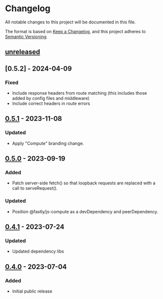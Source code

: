 # Changelog

All notable changes to this project will be documented in this file.

The format is based on [Keep a Changelog](https://keepachangelog.com/en/1.0.0/),
and this project adheres to [Semantic Versioning](https://semver.org/spec/v2.0.0.html).

## [unreleased]

## [0.5.2] - 2024-04-09

### Fixed

- Include response headers from route matching (this includes those added by config files and middleware)
- Include correct headers in route errors 

## [0.5.1] - 2023-11-08

### Updated

- Apply "Compute" branding change.

## [0.5.0] - 2023-09-19

### Added

- Patch server-side fetch() so that loopback requests are replaced with a call to serveRequest().

### Updated

- Position @fastly/js-compute as a devDependency and peerDependency.

## [0.4.1] - 2023-07-24

### Updated

- Updated dependency libs

## [0.4.0] - 2023-07-04

### Added

- Initial public release

[unreleased]: https://github.com/fastly/serve-vercel-build-output/compare/v0.5.2...HEAD
[0.5.1]: https://github.com/fastly/serve-vercel-build-output/compare/v0.5.0...v0.5.2
[0.5.1]: https://github.com/fastly/serve-vercel-build-output/compare/v0.5.0...v0.5.1
[0.5.0]: https://github.com/fastly/serve-vercel-build-output/compare/v0.4.1...v0.5.0
[0.4.1]: https://github.com/fastly/serve-vercel-build-output/compare/v0.4.0...v0.4.1
[0.4.0]: https://github.com/fastly/serve-vercel-build-output/releases/tag/v0.4.0
